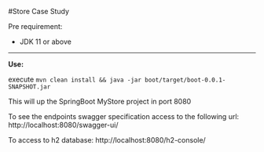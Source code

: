 #Store Case Study

Pre requirement:

- JDK 11 or above
****
**Use:**

execute ``` mvn clean install && java -jar boot/target/boot-0.0.1-SNAPSHOT.jar ```


This will up the SpringBoot MyStore project in port 8080

To see the endpoints swagger specification access to the following url:
http://localhost:8080/swagger-ui/

To access to h2 database:
http://localhost:8080/h2-console/
